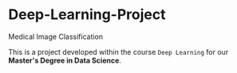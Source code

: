 # Deep-Learning-Project
Medical Image Classification 


This is a project developed within the course `Deep Learning` for our **Master's Degree in Data Science**. 